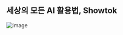 ## 세상의 모든 AI 활용법, Showtok

![image](https://github.com/user-attachments/assets/c9ca6cc1-a38e-4b38-9e32-f1e0350600e2)
